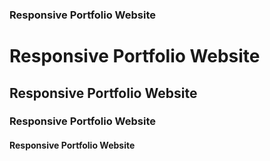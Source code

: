 <h3>Responsive Portfolio Website</h3>

# Responsive Portfolio Website

## Responsive Portfolio Website

### Responsive Portfolio Website

#### Responsive Portfolio Website
